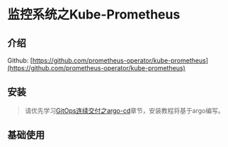 # 监控系统之Kube-Prometheus

## 介绍

Github: [https://github.com/prometheus-operator/kube-prometheus](https://github.com/prometheus-operator/kube-prometheus)

## 安装

> 请优先学习[GitOps连续交付之argo-cd](argo-cd.md)章节，安装教程将基于argo编写。


## 基础使用